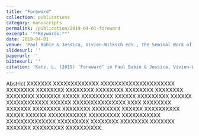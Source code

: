 ```yaml
---
title: "Foreward"
collection: publications
category: manuscripts
permalink: /publication/2019-04-01-foreward
excerpt: '**Keywords:**'
date: 2019-04-01
venue: 'Paul Babie & Jessica, Vivien-Wilksch eds., The Seminal Work of Leon Duguit'
slidesurl: ''
paperurl: ''
bibtexurl: ''
citation: 'Katz, L. (2019) ‘Foreward’ in Paul Babie & Jessica, Vivien-Wilksch eds., The Seminal Work of Leon Duguit (Springer 2018)'
---
```

Abstrict XXXXXXX XXXXXXXXXXXXX XXXXXXXXXXXXXXXXXXXXX XXXXXXXX XXXXXXXX XXXXXXXX XXXXXXXX XXXXXXXX XXXXXXXX XXXXXXXX XXXXXXX XXXXX XXXXXXXXX XXXXXX XXXXXXXXX XXXXXX XXXXXXXXXXXX XXXXXX XXXXXXXXXXXXXXX XXXX XXXXXXXX XXXXXXX XXXXXXXX XXXXXXXX XXXXXXXX XXXXXX XXXXXXXXXX XXXXX XXXXXX XXXXXXXXXXX XXXXXXXXX XXXXXXXXXXX XXXXXXXXXXXXXX XXXXXXXXX XXXXXXXX XXXXXXXX XXXXXXX XXXXXXX XXXXXXXXX XXXXXXXXXX.
